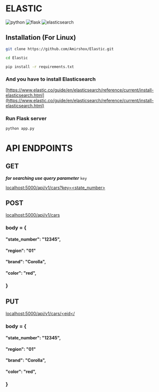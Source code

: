 # ELASTIC

![python](https://img.shields.io/badge/-python-grey?style=for-the-badge&logo=python&logoColor=white&labelColor=306998)
![flask](https://img.shields.io/badge/-flask-grey?style=for-the-badge&logo=flask&logoColor=white&labelColor=green)
![elasticsearch](https://img.shields.io/badge/-elasticsearch-grey?style=for-the-badge&logo=elasticsearch&logoColor=white&labelColor=red)

## <b>Installation</b> (For Linux)

```bash 
git clone https://github.com/Amirshox/Elastic.git
````

```bash 
cd Elastic
```

```bash
pip install -r requirements.txt
```

### And you have to install Elasticsearch

[https://www.elastic.co/guide/en/elasticsearch/reference/current/install-elasticsearch.html](https://www.elastic.co/guide/en/elasticsearch/reference/current/install-elasticsearch.html)

### Run Flask server

```bash
python app.py
```

# API ENDPOINTS

## GET

_**for searching use query parameter**_ `key`

[localhost:5000/api/v1/cars?key=<state_number>](localhost:5000/api/v1/cars?key=<state_number>)

## POST

[localhost:5000/api/v1/cars](localhost:5000/api/v1/cars)

### body = {

#### "state_number": "12345",

#### "region": "01"

#### "brand": "Corolla",

#### "color": "red",

### }

## PUT

[localhost:5000/api/v1/cars/<eid</](localhost:5000/api/v1/cars/<id>)

### body = {

#### "state_number": "12345",

#### "region": "01"

#### "brand": "Corolla",

#### "color": "red",

### }